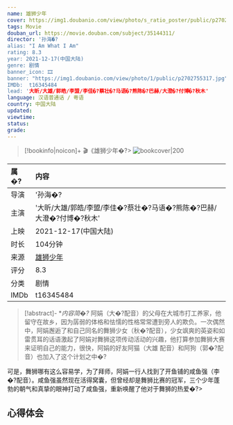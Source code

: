 ```yaml
---
name: 雄狮少年
cover: https://img1.doubanio.com/view/photo/s_ratio_poster/public/p2702755317.jpg
tags: Movie
douban_url: https://movie.douban.com/subject/35144311/
director: '孙海�?
alias: "I Am What I Am"
rating: 8.3
year: 2021-12-17(中国大陆)
genre: 剧情
banner_icon: 🎞
banner: "https://img1.doubanio.com/view/photo/1/public/p2702755317.jpg"
IMDb:  t16345484
lead: '大昕/大雄/郭皓/李盟/李佳�?蔡壮�?马语�?熊陈�?巴赫/大澄�?付博�?秋木' 
language: 汉语普通话 / 粤语 
country: 中国大陆 
updated: 
viewtime:
status: 
grade: 
---
```

> [!bookinfo|noicon]+ 🎬《雄狮少年�?> ![bookcover|200](https://img1.doubanio.com/view/photo/s_ratio_poster/public/p2702755317.jpg)
>
| 属�?| 内容                                       |
|:---- |:------------------------------------------ |
| 导演 | '孙海�?                         |
| 主演 | '大昕/大雄/郭皓/李盟/李佳�?蔡壮�?马语�?熊陈�?巴赫/大澄�?付博�?秋木'                             |
| 上映 | 2021-12-17(中国大陆)                             |
| 时长 | 104分钟                   |
| 来源 | [雄狮少年](https://movie.douban.com/subject/35144311/) |
| 评分 | 8.3                           |
| 分类 | 剧情                            |
| IMDb | t16345484                             | 

> [!abstract]- **内容简�?*
>  阿娟（大�?配音）的父母在大城市打工养家，他留守在故乡，因为孱弱的体格和怯懦的性格常常遭到旁人的欺负。一次偶然中，阿娟邂逅了和自己同名的舞狮少女（秋�?配音），少女飒爽的英姿和如雷贯耳的话语激起了阿娟对舞狮这项传动活动的兴趣，他打算参加舞狮大赛来证明自己的能力，很快，阿娟的好友阿猫（大雄 配音）和阿狗（郭�?配音）也加入了这个计划之中�?
















可是，舞狮哪有这么容易学，为了拜师，阿娟一行人找到了开鱼铺的咸鱼强（李�?配音）。咸鱼强虽然现在活得窝囊，但曾经却是舞狮比赛的冠军，三个少年蓬勃的朝气和真挚的眼神打动了咸鱼强，重新唤醒了他对于舞狮的热爱�?>  
## 心得体会

